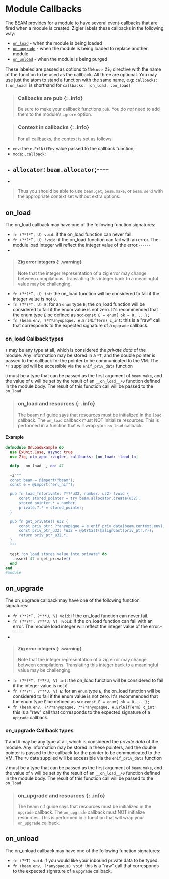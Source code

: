# Module Callbacks

The BEAM provides for a module to have several event-callbacks that are fired when a module is
created. Zigler labels these callbacks in the following way:

- [`on_load`](#on_load) - when the module is being loaded
- [`on_upgrade`](#on_upgrade) - when the module is being loaded to replace another module
- [`on_unload`](#on_unload) - when the module is being purged

These labeled are passed as options to the `use Zig` directive with the name of the function to be
used as the callback. All three are optional. You may use just the atom to stand a function with the
same name, e.g: `callbacks: [:on_load]` is shorthand for `callbacks: [on_load: :on_load]`

> ### Callbacks are pub {: .info}
>
> Be sure to make your callback functions `pub`. You do *not* need to add them to the module's
> `ignore` option.

> ### Context in callbacks {: .info}
>
> For all callbacks, the context is set as follows:

- `env`: the `e.ErlNifEnv` value passed to the callback function;
- `mode`: `.callback`;
- ## `allocator`: `beam.allocator`;----
-
> Thus you should be able to use `beam.get`, `beam.make`, or `beam.send` with the appropriate context
>   set without extra options.

## on_load

The on_load callback may have one of the following function signatures:

- `fn (?*?*T, U) void`: if the on_load function can never fail.
- `fn (?*?*T, U) !void`: if the on_load function can fail with an error. The module load integer will
  reflect the integer value of the error.------
-
> #### Zig error integers {: .warning}
>
> Note that the integer representation of a zig error may change between compilations. Translating
>   this integer back to a meaningful value may be challenging.
- `fn (?*?*T, U) int`: the on_load function will be considered to fail if the integer value is not
  `0`.
- `fn (?*?*T, U) E`: for an `enum` type `E`, the on_load function will be considered to fail if the
  enum value is not zero. It's recommended that the enum type `E` be defined as so: `const E = enum{ ok = 0, ...};`
- `fn (beam.env, ?*?*anyopaque, e.ErlNifTerm) c_int`: this is a "raw" call that corresponds to the
  expected signature of a `upgrade` callback.

### on_load Callback types

`T` may be any type at all, which is considered the *private data* of the module. Any information
may be stored in a `*T`, and the double pointer is passed to the callback for the pointer to be
communicated to the VM. The `*T` supplied will be accessible via the `enif_priv_data` function

`U` must be a type that can be passed as the first argument of `beam.make`, and the value of `U`
will be set by the result of an `__on_load__/0` function defined in the module body. The result of
this function call will be passed to the `on_load`

> ### on_load and resources {: .info}
>
> The beam nif guide says that resources must be initialized in the `load` callback. The `on_load`
> callback must NOT initialize resources. This is performed in a function that will wrap your
> `on_load` callback.

#### Example

```elixir
defmodule OnLoadExample do
  use ExUnit.Case, async: true
  use Zig, otp_app: :zigler, callbacks: [on_load: :load_fn]

  defp __on_load__, do: 47

  ~Z"""
  const beam = @import("beam");
  const e = @import("erl_nif");

  pub fn load_fn(private: ?*?*u32, number: u32) !void {
      const stored_pointer = try beam.allocator.create(u32);
      stored_pointer.* = number;
      private.?.* = stored_pointer;
  }

  pub fn get_private() u32 {
      const priv_ptr: ?*anyopaque = e.enif_priv_data(beam.context.env);
      const priv_ptr_u32: *u32 = @ptrCast(@alignCast(priv_ptr.?));
      return priv_ptr_u32.*;
  }
  """

  test "on_load stores value into private" do
    assert 47 = get_private()
  end
end
#module
```

## on_upgrade

The on_upgrade callback may have one of the following function signatures:

- `fn (?*?*T, ?*?*U, V) void`: if the on_load function can never fail.
- `fn (?*?*T, ?*?*U, V) !void`: if the on_load function can fail with an error. The module load
  integer will reflect the integer value of the error.------
-
> #### Zig error integers {: .warning}
>
> Note that the integer representation of a zig error may change between compilations. Translating
>   this integer back to a meaningful value may be challenging.
- `fn (?*?*T, ?*?*U, V) int`: the on_load function will be considered to fail if the integer value is
  not `0`.
- `fn (?*?*T, ?*?*U, V) E`: for an `enum` type `E`, the on_load function will be considered to fail if
  the enum value is not zero. It's recommended that the enum type `E` be defined as so: `const E = enum{ ok = 0, ...};`
- `fn (beam.env, ?*?*anyopaque, ?*?*anyopaque, e.ErlNifTerm) c_int`: this is a "raw" call that
  corresponds to the expected signature of a `upgrade` callback.

### on_upgrade Callback types

`T` and `U` may be any type at all, which is considered the *private data* of the module. Any
information may be stored in these pointers, and the double pointer is passed to the callback for
the pointer to be communicated to the VM. The `*U` data supplied will be accessible via the
`enif_priv_data` function

`V` must be a type that can be passed as the first argument of `beam.make`, and the value of `V`
will be set by the result of an `__on_load__/0` function defined in the module body. The result of
this function call will be passed to the `on_load`

> ### on_upgrade and resources {: .info}
>
> The beam nif guide says that resources must be initialized in the `upgrade` callback. The
> `on_upgrade` callback must NOT initialize resources. This is performed in a function that will wrap
> your `on_upgrade` callback.

## on_unload

The on_unload callback may have one of the following function signatures:

- `fn (?*T) void`: if you would like your inbound private data to be typed.
- `fn (beam.env, ?*anyopaque) void`: this is a "raw" call that corresponds to the expected signature
  of a `upgrade` callback.

